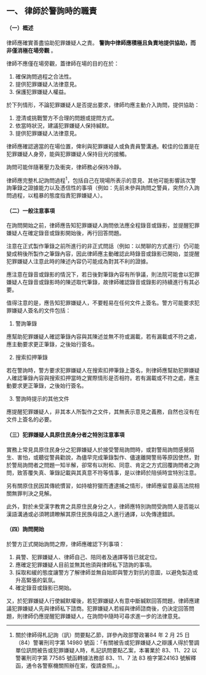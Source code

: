 ## 一、 律師於警詢時的職責

#### （一）概述

律師應確實善盡協助犯罪嫌疑人之責。 **警詢中律師應積極且負責地提供協助，而非僅消極在場旁觀** 。

律師不應僅在場旁觀，蓋律師在場的目的在於：

1. 確保詢問過程之合法性。
2. 提供犯罪嫌疑人法律意見。
3. 保護犯罪嫌疑人權益。

於下列情形，不論犯罪嫌疑人是否提出要求，律師均應主動介入詢問，提供協助：

1. 澄清或挑戰警方不合理的問題或提問方式。
2. 依當時狀況，建議犯罪嫌疑人保持緘默。
3. 提供犯罪嫌疑人法律意見。

律師應確認適當的在場位置，俾利與犯罪嫌疑人或負責員警溝通。較佳的位置是在犯罪嫌疑人身旁，能與犯罪嫌疑人保持目光的接觸。

詢問可能伴隨著壓力及衝突，律師務必保持冷靜。

律師應完整札記詢問過程<sup>1</sup>，包括自己在現場所表示的意見、其他可能影響該次警詢筆錄之證據能力以及憑信性的事項（例如：先前未參與詢問之警員，突然介入詢問過程，以粗暴的態度指責犯罪嫌疑人）。

#### （二）一般注意事項

在詢問開始之前，律師應告知犯罪嫌疑人詢問依法應全程錄音或錄影，並提醒犯罪嫌疑人在確定錄音或錄影開始後，再行回答問題。



注意在正式製作筆錄之前所進行的非正式問話（例如：以閒聊的方式進行）仍可能變成稍後所製作之筆錄內容，因此律師應主動確認此時錄音或錄影已開始，並提醒犯罪嫌疑人注意此時的陳述內容仍可能成為對其不利的證據。

應注意在錄音或錄影的情況下，若日後對筆錄內容有所爭議，則法院可能會以犯罪嫌疑人在錄音或錄影時的陳述取代筆錄，故律師確認錄音或錄影的持續進行有其必要。

值得注意的是，應告知犯罪嫌疑人，不要輕易在任何文件上簽名。警方可能要求犯罪嫌疑人簽名的文件包括：

1. 警詢筆錄

應幫助犯罪嫌疑人確認筆錄內容與其陳述並無不符或漏載，若有漏載或不符之處，應主動要求更正筆錄，之後始行簽名。

2. 搜索扣押筆錄

若在警詢時，警方要求犯罪嫌疑人在搜索扣押筆錄上簽名，則律師應幫助犯罪嫌疑人確認筆錄內容與搜索扣押當時之實際情形是否相符。若有漏載或不符之處，應主動要求更正筆錄，之後始行簽名。

3. 警詢時提示的其他文件

應提醒犯罪嫌疑人，非其本人所製作之文件，其無表示意見之義務，自然也沒有在文件上簽名的必要。

#### （三）犯罪嫌疑人具原住民身分者之特別注意事項

實務上常見具原住民身分之犯罪嫌疑人於接受警局詢問時，或對警局詢問感覺陌生、害怕，或聽從警員勸說，為儘早完成筆錄製作、儘速離開警局等原因使然，對於警局詢問者之問題一知半解，卻常有以附和、同意、肯定之方式回覆詢問者之詢問，致答覆失真、筆錄記載與其真意不符等情事，是以律師於陪偵時宜特別注意。

另有關原住民因其傳統慣習，如持槍狩獵而遭逮捕之情形，律師應留意最高法院相關無罪判決之見解。

此外，對於未受漢字教育之具原住民身分之人，律師應特別詢問受詢問人是否能以漢語溝通或必須聘請瞭解其原住民族母語之人進行通譯，以免傳達錯誤。

#### （四）詢問開始

於警方正式開始詢問之際，律師應確認下列事項：

1. 員警、犯罪嫌疑人、律師自己、陪同者及通譯等皆已就定位。
2. 應確定犯罪嫌疑人目前並無其他須與律師私下諮詢的事項。
3. 採取和緩的態度讓警方了解律師並無自始即與警方對抗的意圖，以避免製造或升高緊張的氣氛。
4. 確定錄音或錄影已開始。

又，於犯罪嫌疑人行使緘默權後，若犯罪嫌疑人有意中斷緘默回答問題，律師應建議犯罪嫌疑人先與律師私下諮商。犯罪嫌疑人若經與律師諮商後，仍決定回答問題，則律師仍應提醒犯罪嫌疑人，在詢問中隨時可尋求進一步的法律意見。

---

1. 關於律師得札記詢（訊）問要點乙節，詳參內政部警政署84 年 2 月 25 日（84）警署刑司字第 14980 號函：「有關被告或犯罪嫌疑人之辯護人得於警調單位訊問被告或犯罪嫌疑人時，札記訊問要點乙案，本署業於 83、11、22 以警署刑司字第 77585 號函轉據法務部 83、11、7 法 83 檢字第24163 號解釋函，通令各警察機關照辦在案，復請查照。」。